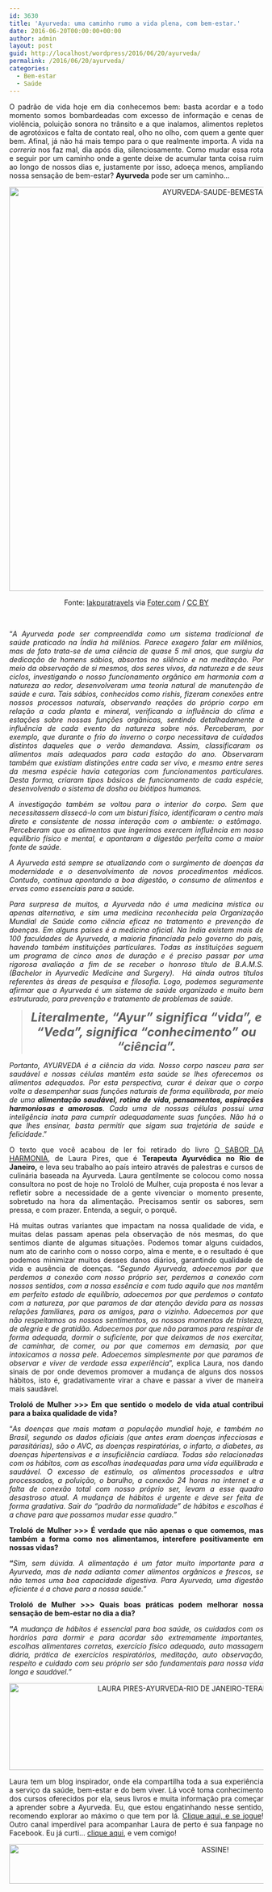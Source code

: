 ```yaml
---
id: 3630
title: 'Ayurveda: uma caminho rumo a vida plena, com bem-estar.'
date: 2016-06-20T00:00:00+00:00
author: admin
layout: post
guid: http://localhost/wordpress/2016/06/20/ayurveda/
permalink: /2016/06/20/ayurveda/
categories:
  - Bem-estar
  - Saúde
---
```

<p style="text-align: justify;">
  O padrão de vida hoje em dia conhecemos bem: basta acordar e a todo momento somos bombardeadas com excesso de informação e cenas de violência, poluição sonora no trânsito e a que inalamos, alimentos repletos de agrotóxicos e falta de contato real, olho no olho, com quem a gente quer bem. Afinal, já não há mais tempo para o que realmente importa. A vida na <em>correria</em> nos faz mal, dia após dia, silenciosamente. Como mudar essa rota e seguir por um caminho onde a gente deixe de acumular tanta coisa ruim ao longo de nossos dias e, justamente por isso, adoeça menos, ampliando nossa sensação de bem-estar? <strong>Ayurveda</strong> pode ser um caminho&#8230;
</p>

<p align="center">
  <img class="alignnone size-full wp-image-12690" src="http://www.trololodemulher.com.br/blog/wp-content/uploads/2016/06/AYURVEDA-SAUDE-BEMESTAR.jpg" alt="AYURVEDA-SAUDE-BEMESTAR" width="800" height="800" />
</p>

<p align="center">
  Fonte: <a href="https://www.flickr.com/photos/lakpura/14630888323/" target="_blank">lakpuratravels</a> via <a href="http://foter.com/" target="_blank">Foter.com</a> / <a href="http://creativecommons.org/licenses/by/2.0/" target="_blank">CC BY</a>
</p>

&nbsp;

<p align="justify">
  “<em>A Ayurveda pode ser compreendida como um sistema tradicional de saúde praticado na Índia há milênios. Parece exagero falar em milênios, mas de fato trata-se de uma ciência de quase 5 mil anos, que surgiu da dedicação de homens sábios, absortos no silêncio e na meditação. Por meio da observação de si mesmos, dos seres vivos, da natureza e de seus ciclos, investigando o nosso funcionamento orgânico em harmonia com a natureza ao redor, desenvolveram uma teoria natural de manutenção de saúde e cura. Tais sábios, conhecidos como rishis, fizeram conexões entre nossos processos naturais, observando reações do próprio corpo em relação a cada planta e mineral, verificando a influência do clima e estações sobre nossas funções orgânicas, sentindo detalhadamente a influência de cada evento da natureza sobre nós. Perceberam, por exemplo, que durante o frio do inverno o corpo necessitava de cuidados distintos daqueles que o verão demandava. Assim, classificaram os alimentos mais adequados para cada estação do ano. Observaram também que existiam distinções entre cada ser vivo, e mesmo entre seres da mesma espécie havia categorias com funcionamentos particulares. Desta forma, criaram tipos básicos de funcionamento de cada espécie, desenvolvendo o sistema de dosha ou biótipos humanos.</em>
</p>

<p align="justify">
  <em>A investigação também se voltou para o interior do corpo. Sem que necessitassem dissecá-lo com um bisturi físico, identificaram o centro mais direto e consistente de nossa interação com o ambiente: o estômago.  Perceberam que os alimentos que ingerimos exercem influência em nosso equilíbrio físico e mental, e apontaram a digestão perfeita como a maior fonte de saúde.</em>
</p>

<p align="justify">
  <em>A Ayurveda está sempre se atualizando com o surgimento de doenças da modernidade e o desenvolvimento de novos procedimentos médicos. Contudo, continua apontando a boa digestão, o consumo de alimentos e ervas como essenciais para a saúde.</em>
</p>

<p align="justify">
  <em>Para surpresa de muitos, a Ayurveda não é uma medicina mística ou apenas alternativa, e sim uma medicina reconhecida pela Organização Mundial de Saúde como ciência eficaz no tratamento e prevenção de doenças. Em alguns países é a medicina oficial. Na Índia existem mais de 100 faculdades de Ayurveda, a maioria financiada pelo governo do país, havendo também instituições particulares. Todas as instituições seguem um programa de cinco anos de duração e é preciso passar por uma rigorosa avaliação a fim de se receber o honroso título de B.A.M.S. (Bachelor in Ayurvedic Medicine and Surgery).  Há ainda outros títulos referentes às áreas de pesquisa e filosofia. Logo, podemos seguramente afirmar que a Ayurveda é um sistema de saúde organizado e muito bem estruturado, para prevenção e tratamento de problemas de saúde.</em>
</p>

> <p align="center">
>   <strong><em><span style="font-size: x-large;">Literalmente, “Ayur” significa “vida”, e “Veda”, significa “conhecimento” ou “ciência”.</span></em></strong>
> </p>

<p align="justify">
  <em>Portanto, AYURVEDA é a ciência da vida. Nosso corpo nasceu para ser saudável e nossas células mantêm esta saúde se lhes oferecemos os alimentos adequados. Por esta perspectiva, curar é deixar que o corpo volte a desempenhar suas funções naturais de forma equilibrada, por meio de uma <strong>alimentação saudável, rotina de vida, pensamentos, aspirações harmoniosas e amorosas</strong>. Cada uma de nossas células possui uma inteligência inata para cumprir adequadamente suas funções. Não há o que lhes ensinar, basta permitir que sigam sua trajetória de saúde e felicidade</em>.”
</p>

<p align="justify">
  O texto que você acabou de ler foi retirado do livro <a href="http://www.rocco.com.br/livro/?cod=2395" target="_blank">O SABOR DA HARMONIA</a>, de Laura Pires, que é <strong>Terapeuta Ayurvédica no Rio de Janeiro,</strong> e leva seu trabalho ao país inteiro através de palestras e cursos de culinária baseada na Ayurveda. Laura gentilmente se colocou como nossa consultora no post de hoje no Trololó de Mulher, cuja proposta é nos levar a refletir sobre a necessidade de a gente vivenciar o momento presente, sobretudo na hora da alimentação. Precisamos sentir os sabores, sem pressa, e com prazer. Entenda, a seguir, o porquê.
</p>

<p align="justify">
  Há muitas outras variantes que impactam na nossa qualidade de vida, e muitas delas passam apenas pela observação de nós mesmas, do que sentimos diante de algumas situações. Podemos tomar alguns cuidados, num ato de carinho com o nosso corpo, alma e mente, e o resultado é que podemos minimizar muitos desses danos diários, garantindo qualidade de vida e ausência de doenças. “<em>Segundo Ayurveda, adoecemos por que perdemos a conexão com nosso próprio ser, perdemos a conexão com nossos sentidos, com a nossa essência e com tudo aquilo que nos mantêm em perfeito estado de equilíbrio, adoecemos por que perdemos o contato com a natureza, por que paramos de dar atenção devida para as nossas relações familiares, para os amigos, para o vizinho. Adoecemos por que não respeitamos os nossos sentimentos, os nossos momentos de tristeza, de alegria e de gratidão. Adoecemos por que não paramos para respirar de forma adequada, dormir o suficiente, por que deixamos de nos exercitar, de caminhar, de comer, ou por que comemos em demasia, por que intoxicamos a nossa pele. Adoecemos simplesmente por que paramos de observar e viver de verdade essa experiência</em>”, explica Laura, nos dando sinais de por onde devemos promover a mudança de alguns dos nossos hábitos, isto é, gradativamente virar a chave e passar a viver de maneira mais saudável.
</p>

<p align="justify">
  <strong>Trololó de Mulher >>> Em que sentido o modelo de vida atual contribui para a baixa qualidade de vida?</strong>
</p>

<p align="justify">
  “<em>As doenças que mais matam a população mundial hoje, e também no Brasil, segundo os dados oficiais (que antes eram doenças infecciosas e parasitárias), são o AVC, as doenças respiratórias, o infarto, a diabetes, as doenças hipertensivas e a insuficiência cardíaca. Todas são relacionadas com os hábitos, com as escolhas inadequadas para uma vida equilibrada e saudável. O excesso de estímulo, os alimentos processados e ultra processados, a poluição, o barulho, a conexão 24 horas na internet e a falta de conexão total com nosso próprio ser, levam a esse quadro desastroso atual. A mudança de hábitos é urgente e deve ser feita de forma gradativa. Sair do &#8220;padrão da normalidade&#8221; de hábitos e escolhas é a chave para que possamos mudar esse quadro.”</em>
</p>

<p align="justify">
  <strong>Trololó de Mulher >>> É verdade que não apenas o que comemos, mas também a forma como nos alimentamos, interefere positivamente em nossas vidas?</strong>
</p>

<p align="justify">
  <strong>“</strong><em>Sim, sem dúvida. A alimentação é um fator muito importante para a Ayurveda, mas de nada adianta comer alimentos orgânicos e frescos, se não temos uma boa capacidade digestiva. Para Ayurveda, uma digestão eficiente é a chave para a nossa saúde.”</em>
</p>

<p align="justify">
  <strong>Trololó de Mulher >>> Quais boas práticas podem melhorar nossa sensação de bem-estar no dia a dia?</strong>
</p>

<p align="justify">
  <strong>“</strong><em>A mudança de hábitos é essencial para boa saúde, os cuidados com os horários para dormir e para acordar são extremamente importantes, escolhas alimentares corretas, exercício físico adequado, auto massagem diária, prática de exercícios respiratórios, meditação, auto observação, respeito e cuidado com seu próprio ser são fundamentais para nossa vida longa e saudável.”</em>
</p>

<p align="center">
  <img class="alignnone size-full wp-image-12693" src="http://www.trololodemulher.com.br/blog/wp-content/uploads/2016/06/LAURA-PIRES-AYURVEDA-RIO-DE-JANEIRO-TERAPEUTA-AYURVEDICA.jpg" alt="LAURA PIRES-AYURVEDA-RIO DE JANEIRO-TERAPEUTA AYURVEDICA" width="800" height="172" />
</p>

<p align="justify">
  Laura tem um blog inspirador, onde ela compartilha toda a sua experiência a serviço da saúde, bem-estar e do bem viver. Lá você toma conhecimento dos cursos oferecidos por ela, seus livros e muita informação pra começar a aprender sobre a Ayurveda. Eu, que estou engatinhando nesse sentido, recomendo explorar ao máximo o que tem por lá. <a href="http://laurapires.com.br/" target="_blank">Clique aqui, e se jogue</a>! Outro canal imperdível para acompanhar Laura de perto é sua fanpage no Facebook. Eu já curti… <a href="https://www.facebook.com/laurapires.buscadaessencia/timeline" target="_blank">clique aqui</a>, e vem comigo!
</p>

<p align="center">
  <a href="http://feedburner.google.com/fb/a/mailverify?uri=blogBichaFemea&loc=en_US" target="_blank"><img class="alignnone size-full wp-image-10439" src="http://www.trololodemulher.com.br/blog/wp-content/uploads/2014/09/ASSINE.png" alt="ASSINE!" width="800" height="78" /></a>
</p>